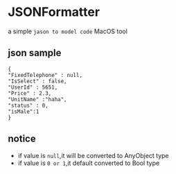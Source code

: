 # JSONFormatter
a simple `jason to model code` MacOS tool

## json sample

```
{
"FixedTelephone" : null,
"IsSelect" : false,
"UserId" : 5651,
"Price" : 2.3,
"UnitName" :"haha",
"status" : 0,
"isMale":1
}
```
## notice
<ul>
	<li>if value is <code>null</code>,it will be converted to AnyObject type</li>
	<li>if value is <code>0 or 1</code>,it default converted to Bool type </li>
</ul>